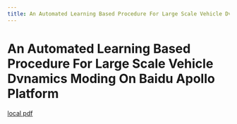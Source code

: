 ```yaml
---
title: An Automated Learning Based Procedure For Large Scale Vehicle Dvnamics Moding On Baidu Apollo Platform
---
```


# An Automated Learning Based Procedure For Large Scale Vehicle Dvnamics Moding On Baidu Apollo Platform

[local pdf](../../../pdfs/an-automated-learning-based-procedure-for-large-scale-vehicle-dvnamics-moding-on-baidu-apollo-platform.pdf)
